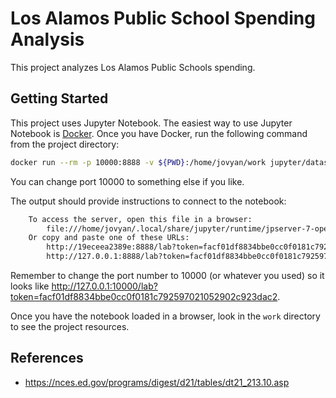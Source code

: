 # Los Alamos Public School Spending Analysis

This project analyzes Los Alamos Public Schools spending.

## Getting Started

This project uses Jupyter Notebook. The easiest way to use Jupyter Notebook is
[Docker](https://docs.docker.com/get-docker/). Once you have Docker, run the
following command from the project directory:

```sh
docker run --rm -p 10000:8888 -v ${PWD}:/home/jovyan/work jupyter/datascience-notebook:2023-03-09
```

You can change port 10000 to something else if you like.

The output should provide instructions to connect to the notebook:

```sh
    To access the server, open this file in a browser:
        file:///home/jovyan/.local/share/jupyter/runtime/jpserver-7-open.html
    Or copy and paste one of these URLs:
        http://19eceea2389e:8888/lab?token=facf01df8834bbe0cc0f0181c792597021052902c923dac2
        http://127.0.0.1:8888/lab?token=facf01df8834bbe0cc0f0181c792597021052902c923dac2
```

Remember to change the port number to 10000 (or whatever you used) so it looks
like
<http://127.0.0.1:10000/lab?token=facf01df8834bbe0cc0f0181c792597021052902c923dac2>.

Once you have the notebook loaded in a browser, look in the `work` directory to
see the project resources.

## References

-   <https://nces.ed.gov/programs/digest/d21/tables/dt21_213.10.asp>
